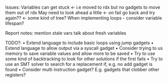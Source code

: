 Issues:
Variables can get stuck <- i.e moved to rdx but no gadgets to move them out of rdx
May need to look ahead a little <- on fail go back and try again?? <- some kind of tree?
When implementing loops - consider variable lifespan?

Report notes:
mention stale vars
talk about fresh variables

TODO?:
• Extend language to include basic loops using jump gadgets
• Extend language to allow output via a syscall gadget
• Consider trying to us memory to save variable values and allow more to be saved
• Try to use some kind of backtracking to look for other solutions if the first fails
• Try to use an SMT solver to search for a replacement if, e.g. no add gadget is found
• Consider multi instruction gadget? E.g. gadgets that clobber other registers?